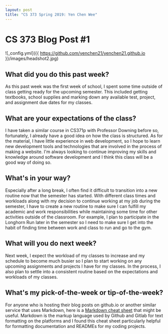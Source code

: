 ```yaml
---
layout: post
title: "CS 373 Spring 2019: Yen Chen Wee"
---
```

# CS 373 Blog Post #1


![_config.yml]({{ https://github.com/yenchen21/yenchen21.github.io }}/images/headshot2.jpg)

## What did you do this past week?
As this past week was the first week of school, I spent some time outside of class getting ready for the upcoming semester. This included getting textbooks, school supplies and marking down any available test, project, and assignment due dates for my classes.
## What are your expectations of the class?  
I have taken a similar course in CS371p with Professor Downing before so, fortunately, I already have a good idea on how the class is structured. As for the material, I have little experience in web development, so I hope to learn new development tools and technologies that are involved in the process of making a website. I'm always looking to continue improving my skills and knowledge around software development and I think this class will be a good way of doing so.
## What's in your way?
Especially after a long break, I often find it difficult to transition into a new routine now that the semester has started. With different class times and workloads along with my decision to continue working at my job during the semester, I have to create a new routine to make sure I can fulfill my academic and work responsibilities while maintaining some time for other activities outside of the classroom. For example, I plan to participate in the Longhorn Run later in the semester so I need to make sure I get into the habit of finding time between work and class to run and go to the gym.
## What will you do next week?
Next week, I expect the workload of my classes to increase and my schedule to become much busier so I plan to start working on any upcoming assignments and projects I have for my classes. In the process, I also plan to settle into a consistent routine based on the expectations and workloads of my classes.
## What's my pick-of-the-week or tip-of-the-week?

For anyone who is hosting their blog posts on github.io or another similar service that uses Markdown, here is a [Markdown cheat sheet](https://github.com/adam-p/markdown-here/wiki/Markdown-Cheatsheet) that might be useful. Markdown is the markup language used by Github and Gitlab for text formatting on the platforms and I found this
cheat sheet particularly helpful for formatting documentation and READMEs for my coding projects.


